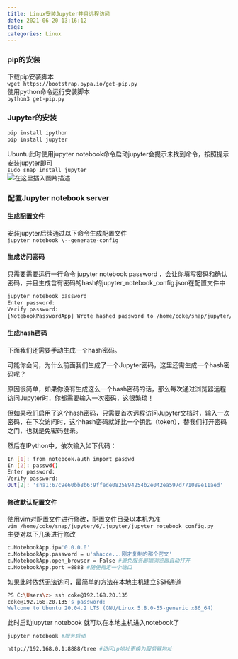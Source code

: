 ```yaml
---
title: Linux安装Jupyter并且远程访问
date: 2021-06-20 13:16:12
tags: 
categories: Linux
---
```


<!--more-->

### pip的安装

下载pip安装脚本  
`wget https://bootstrap.pypa.io/get-pip.py`  
使用python命令运行安装脚本  
`python3 get-pip.py`

### Jupyter的安装

```bash
pip install ipython  
pip install jupyter
```

Ubuntu此时使用jupyter notebook命令启动jupyter会提示未找到命令，按照提示安装jupyter即可  
`sudo snap install jupyter`  
![在这里插入图片描述](https://img-blog.csdnimg.cn/20210620102132972.png)

### 配置Jupyter notebook server

#### 生成配置文件

安装jupyter后续通过以下命令生成配置文件  
`jupyter notebook \--generate-config`

#### 生成访问密码

只需要需要运行一行命令 jupyter notebook password ，会让你填写密码和确认密码，并且生成含有密码的hash的jupyter\_notebook\_config.json在配置文件中

```bash
jupyter notebook password
Enter password: 
Verify password: 
[NotebookPasswordApp] Wrote hashed password to /home/coke/snap/jupyter/6/.jupyter/jupyter_notebook_config.json
```

#### 生成hash密码

下面我们还需要手动生成一个hash密码。

可能你会问，为什么前面我们生成了一个Jupyter密码，这里还需生成一个hash密码呢？

原因很简单，如果你没有生成这么一个hash密码的话，那么每次通过浏览器远程访问Jupyter时，你都需要输入一次密码，这很繁琐！

但如果我们启用了这个hash密码，只需要首次远程访问Jupyter文档时，输入一次密码，在下次访问时，这个hash密码就好比一个钥匙（token），替我们打开密码之门，也就是免密码登录。

然后在IPython中，依次输入如下代码：

```bash
In [1]: from notebook.auth import passwd
In [2]: passwd()
Enter password:
Verify password:
Out[2]: 'sha1:67c9e60bb8b6:9ffede0825894254b2e042ea597d771089e11aed'
```

#### 修改默认配置文件

使用vim对配置文件进行修改，配置文件目录以本机为准  
`vim /home/coke/snap/jupyter/6/.jupyter/jupyter_notebook_config.py`  
主要对以下几条进行修改

```bash
c.NotebookApp.ip='0.0.0.0'
c.NotebookApp.password = u'sha:ce...刚才复制的那个密文'
c.NotebookApp.open_browser = False #避免服务器端浏览器自动打开
c.NotebookApp.port =8888 #随便指定一个端口
```

如果此时依然无法访问，最简单的方法在本地主机建立SSH通道

```bash
PS C:\Users\z> ssh coke@192.168.20.135
coke@192.168.20.135's password:
Welcome to Ubuntu 20.04.2 LTS (GNU/Linux 5.8.0-55-generic x86_64)
```

此时启动jupyter notebook 就可以在本地主机进入notebook了

```bash
jupyter notebook #服务启动

http://192.168.0.1:8888/tree #访问ip地址更换为服务器地址
```